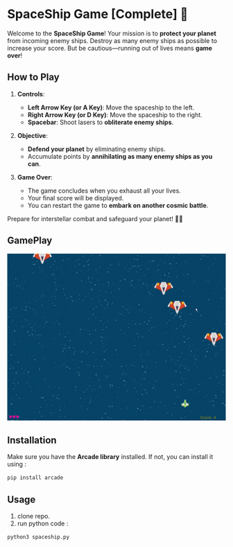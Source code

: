 # SpaceShip Game [Complete] 🚀

Welcome to the **SpaceShip Game**! Your mission is to **protect your planet** from incoming enemy ships. Destroy as many enemy ships as possible to increase your score. But be cautious—running out of lives means **game over**!

## How to Play

1. **Controls**:
   - **Left Arrow Key (or A Key)**: Move the spaceship to the left.
   - **Right Arrow Key (or D Key)**: Move the spaceship to the right.
   - **Spacebar**: Shoot lasers to **obliterate enemy ships**.

2. **Objective**:
   - **Defend your planet** by eliminating enemy ships.
   - Accumulate points by **annihilating as many enemy ships as you can**.

3. **Game Over**:
   - The game concludes when you exhaust all your lives.
   - Your final score will be displayed.
   - You can restart the game to **embark on another cosmic battle**.

Prepare for interstellar combat and safeguard your planet! 🚀✨
## GamePlay

<img src="ReadmeFiles/GamePlayGif.gif" alt="GamePlayGif" width="600"/>

## Installation

Make sure you have the **Arcade library** installed. If not, you can install it using :

```bash
pip install arcade
```

## Usage
1. clone repo.
2. run python code :
```bash
python3 spaceship.py
```
